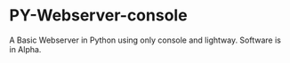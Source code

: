 # PY-Webserver-console

A Basic Webserver in Python using only console and lightway. Software is in Alpha.
